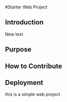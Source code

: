 #Starter Web Project
## Introduction

New text 
## Purpose
## How to Contribute
## Deployment
this is a simple web project


